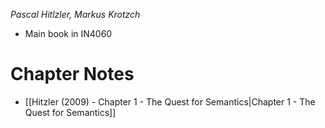 _Pascal Hitlzler, Markus Krotzch_

* Main book in IN4060


# Chapter Notes

* [[Hitzler (2009) - Chapter 1 - The Quest for Semantics|Chapter 1 - The Quest for Semantics]]


